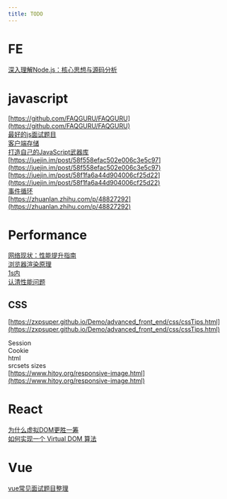 ```yaml
---
title: TODO
---
```


# FE
[深入理解Node.js：核心思想与源码分析](https://github.com/yjhjstz/deep-into-node)

# javascript

[https://github.com/FAQGURU/FAQGURU](https://github.com/FAQGURU/FAQGURU)  
[最好的js面试题目](http://zcfy.cc/article/performancejs-the-best-frontend-javascript-interview-questions-written-by-a-frontend-engineer)  
[客户端存储](https://zhuanlan.zhihu.com/p/31656937)  
[打造自己的JavaScript武器库](https://juejin.im/post/5a091afe6fb9a044ff30f402)  
[https://juejin.im/post/58f558efac502e006c3e5c97](https://juejin.im/post/58f558efac502e006c3e5c97)  
[https://juejin.im/post/58f1fa6a44d904006cf25d22](https://juejin.im/post/58f1fa6a44d904006cf25d22)  
[事件循环](https://mp.weixin.qq.com/s?__biz=MzA5NzkwNDk3MQ==&mid=2650585350&idx=1&sn=fb65be4af149efae67675997f9405d45&source=41#wechat_redirect)  
[https://zhuanlan.zhihu.com/p/48827292](https://zhuanlan.zhihu.com/p/48827292)


# Performance

[网络现状：性能提升指南](https://mp.weixin.qq.com/s/g1hNWleW00ACQ5u1oU2_cQ)  
[浏览器渲染原理](https://www.jianshu.com/p/a32b890c29b1)  
[1s内](https://www.jianshu.com/p/d857c3ff78d6)  
[认清性能问题](https://mp.weixin.qq.com/s?__biz=MzAxMTEyOTQ5OQ==&mid=2650610655&idx=1&sn=4f38ef56ff57054ab9745b0725351159#rd)

## CSS
[https://zxpsuper.github.io/Demo/advanced_front_end/css/cssTips.html](https://zxpsuper.github.io/Demo/advanced_front_end/css/cssTips.html)  


Session  
Cookie  
html  
srcsets sizes  
[https://www.hitoy.org/responsive-image.html](https://www.hitoy.org/responsive-image.html)



# React

[为什么虚拟DOM更胜一筹](http://web.jobbole.com/84410/)  
[如何实现一个 Virtual DOM 算法](https://github.com/livoras/blog/issues/13)


# Vue

[vue常见面试题目整理](http://web.jobbole.com/95479/)


